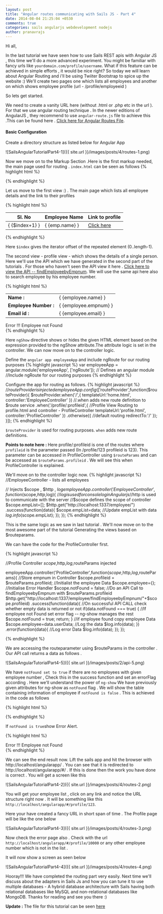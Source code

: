 ```yaml
---
layout: post
title: "Angular routes communicating with Sails JS - Part 4"
date: 2014-08-04 21:25:04 +0530
comments: true
categories: sails angularjs webdevelopment nodejs
author: pranavrajs	
---
```


Hi all,

In the last tutorial we have seen how to use Sails REST apis with Angular JS , this time we'll do a more advanced experiment. You might be familiar with fancy urls like `yourdomain.com/profile/username`. What if this feature can be achieved in simple efforts , it would be nice right? So today we will learn about Angular Routing and i'll be using Twiiter Bootstrap to spice up the website :) We'll create two pages one which lists all employees and another on which shows employee profile (url - /profile/employeeid )

<!-- more -->
So lets get started.


We need to create a vanity URL here (without .html or .php etc in the url ). For that we use angular routing technique . In the newer editions of AngularJS , they recommend to use `angular-route.js` file to achieve this .This can be found here . <a href="https://ajax.googleapis.com/ajax/libs/angularjs/1.2.0rc1/angular-route.min.js">Click here for Angular Routes File</a>.

<h4>Basic Configuration</h4>
Create a directory structure as listed below for Angular App 

![SailsAngularTutorialPart4-1]({{ site.url }}/images/posts/4/routes-1.png)

Now we move on to the Markup Section .Here is the first markup needed, the main page used for routing .
`index.html` can be seen as follows 
{% highlight html %}
<!-- index.html -->
<html ng-app="employeeApp">
<!-- ng-app Employee App -->
<head>
	<!-- Add bootstrap to Page -->
	<link rel="stylesheet" href="//maxcdn.bootstrapcdn.com/bootstrap/3.2.0/css/bootstrap.min.css">
	<!-- Add Open Sans Font -->
	<link href='http://fonts.googleapis.com/css?family=Open+Sans' rel='stylesheet' type='text/css'>
</head>
<body>
	<!-- The views will be loaded here  -->
  	<div ng-view></div>
  	<!-- Add core Angular File -->
	<script src="https://ajax.googleapis.com/ajax/libs/angularjs/1.2.1/angular.min.js"></script>
	<!-- Add Angular route file -->
	<script src="https://ajax.googleapis.com/ajax/libs/angularjs/1.2.0rc1/angular-route.min.js"></script>
	<!-- Add controller file -->
	<script src="js/app/app.js"></script>

</body>

</html>
{% endhighlight %}

Let us move to the first view :) . The main page which lists all employee details and the link to their profiles 

{% highlight html %}
<!-- home.html lists all employees and link to their profile -->
<table class="table table-striped">
	<thead>
		<th>Sl. No</th>
		<th>Employee Name </th>
		<th>Link to profile</th>
	</thead>
	<!-- ng-repeat to iterate over Employee array -->
	<tr ng-repeat="emp in empList">
	<!-- $index+1 gives the value 1,2 etc according to no of iteration -->
	  <td class="active">{ {$index+1} }</td>
	  <td class="success">{ {emp.name} }</td>
	  <!-- Note here that there should not be spaces between angular brackets -->
	  <!-- #profile/profileid is the link to profile -->
	  <td class="info"><a href="#profile/{ {emp.empnum} }">Click here</a></td>
	</tr>

</table>
{% endhighlight %}

Here `$index` gives the iterator offset of the repeated element (0..length-1).

The second view - profile view - which shows the details of a single person. Here we'll use the API which we have generated in the second part of the tutorials . For those who haven't seen the API view it here . <a href="http://maangalabs.com/blog/2014/07/26/generating-rest-api-with-sails-js-part-2/">Click here to view the API -- findEmployeebyEmpnum</a>. We will use the same api here also to search employee by his employee number.

{% highlight html %}
<!-- profile.html - shows employee details  -->
<!-- Show the table if Employee returned by API is defined  -->
<table ng-show="!notFound" class="table table-striped">
	<tr>
	  <td><strong>Name : </strong></td>
	  <!-- Print the name -->
	  <td>{ {employee.name} }</td>
	</tr>
	<tr>
	  <td><strong>Employee Number : </strong></td>
	  <td>{ {employee.empnum} }</td>
	</tr>
	<tr>
	  <td><strong>Email id : </strong></td>
	  <td>{ {employee.email} }</td>
	</tr>
</table>
<!-- Show error if employee is not defined  -->
<div ng-show="notFound"  class = "alert alert-danger col-md-12">
	Error !!! Employee not Found
</div>
{% endhighlight %}

Here `ngShow` directive shows or hides the given HTML element based on the expression provided to the ngShow attribute.The attribute logic is set in the controller. We can now move on to the controller logic. 

Define the `angular app employeeApp` and include ngRoute for our routing purposes
{% highlight javascript %}
var employeeApp = angular.module('employeeApp', ['ngRoute']); // Defines an angular module
	//Include ngRoute for our routing purposes
{% endhighlight %}

Configure the app for routing as follows. 
{% highlight javascript %}
//$routeProvider is injected
employeeApp.config(['$routeProvider',function($routeProvider){
	$routeProvider.when('/',{
							templateUrl:'home.html',
							controller:'EmployeeController'
				    })
				    //.when adds new route definition to $route service
				   .when('/profile/:profileid',{
				   			//Profile View Routing to profile.html and controller - ProfileController
							templateUrl:'profile.html',
							controller:'ProfileController'
					})
					.otherwise({
							//default routing
							redirectTo:'/'
					});
}]);
{% endhighlight %}

`$routeProvider` is used for routing purposes. `when` adds new route definitions.

<strong>Points to note here : </strong>Here profile/:profileid is one of the routes where `profileid` is the parameter passed (In /profile/123 profileid is 123). This parameter can be accessed in ProfileController using `$routeParams` and can be accessed as `$routeParams.profileid` .
We will see this when ProfileController is explained.


We'll move on to the controller logic now.
{% highlight javascript %}
//EmployeeController - lists all employees 

// Injects $scope , $http , $log
employeeApp.controller('EmployeeController',function($scope,$http,$log){
	//$log is used for console log in Angular js
	//$http is used to communicate with the server 
	//$scope defines the scope of controller
	$scope.empList=[];
	$http.get("http://localhost:1337/employee/")
		 .success(function(data){
		 	$scope.empList=data;
		 	//Update empList with data
		 	$log.info($scope.empList);
		 });
});
{% endhighlight %}

This is the same logic as we saw in last tutorial . We'll now move on to the most awesome part of the tutorial Generating the views based on $routeparams.

We can have the code for the ProfileController first.

{% highlight javascript %}

//Profile Controller $scope,$http,$log,$routeParams injected


employeeApp.controller('ProfileController',function($scope,$http,$log,$routeParams){
	//Store empnum in Controller
	$scope.profileid = $routeParams.profileid;
	//Initialist the employee Data
	$scope.employee={};
	//Initialise Error Handler
	$scope.notFound = false;
	//Do an API Call to findEmployeebyEmpnum with $routeParams.profileid
	$http.get("http://localhost:1337/employee/findEmployeebyEmpnum/"+$scope.profileid)
		 .success(function(data){
		 	//On successful API CALL check whether empty data is returned or not
		 	if(data.notFound === true)
		 	{
		 		//If employee not Found set error flag -- ng-show manages the rest 
		 		$scope.notFound = true;
		 		return;
		 	}
		 	//if employee found copy employee Data
		 	$scope.employee=data.userData;
		 	//Log the data
		 	$log.info(data);
		 })
		 .error(function(data){
		 	//Log error Data
		 	$log.info(data);
		 });
});

{% endhighlight %}

We are accessing the routeparameter using $routeParams in the controller . Our API call returns a data as follows .

![SailsAngularTutorialPart4-5]({{ site.url }}/images/posts/2/api-5.png)


We have `notFound set to true` if there are no employees with given employee number , Check this in the success function and set an errorFlag according . Here we'll understand the power of `ng-show` We have previously given attributes for ng-show as `notFound`  flag . We will show the table containing information of employee if `notFound is false` . 
This is achieved in the code as follows

{% highlight html %}
<table ng-show="!notFound" class="table table-striped">

<!-- Refer to the code above profile.html -->
{% endhighlight %}

If `notFound is true`show Error Alert.

{% highlight html %}

<div ng-show="notFound"  class = "alert alert-danger col-md-12">
	Error !!! Employee not Found
</div>
<!-- Refer to the code above profile.html -->
{% endhighlight %}

We can see the end result now. 
Lift the sails app and hit the browser with http://localhost/angularapp/ . You can see that it is redirected to http://localhost/angularapp/#/ . If this is done then the work you have done is correct . You will get a screen like this 

![SailsAngularTutorialPart4-2]({{ site.url }}/images/posts/4/routes-2.png)

You will get your employee list , click on any link and notice the URL structure right now . It will be something like this `http://localhost/angularapp/#/profile/123`.

Here your have created a fancy URL in short span of time . 
The Profile page will be like the one below

![SailsAngularTutorialPart4-3]({{ site.url }}/images/posts/4/routes-3.png)

Now check the error page also . Check with the url `http://localhost/angularapp/#/profile/10000` or any other employee number which is not in the list .

It will now show a screen as seen below 

![SailsAngularTutorialPart4-4]({{ site.url }}/images/posts/4/routes-4.png)

Hooray!!! We have completed the routing part very easily. Next time we'll discuss about the adapters in Sails Js and how you can tune it to use multiple databases - A hybrid database architecture with Sails having both relational databases like MySQL and non-relational databases like MongoDB. Thanks for reading and see you there :) 

<strong>Update : </strong> The file for this tutorial can be seen <a href="https://github.com/pranavrajs/maangalabs-tutorials/tree/master/sails-tutorials/angular-routes-communicating-with-sails-js-part-4" target="_blank">here</a> 
